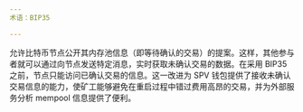 ```yaml
---
术语：BIP35

---
```

允许比特币节点公开其内存池信息（即等待确认的交易）的提案。这样，其他参与者就可以通过向节点发送特定消息，实时获取未确认交易的数据。在采用 BIP35 之前，节点只能访问已确认交易的信息。这一改进为 SPV 钱包提供了接收未确认交易信息的能力，使矿工能够避免在重启过程中错过费用高昂的交易，并为外部服务分析 mempool 信息提供了便利。